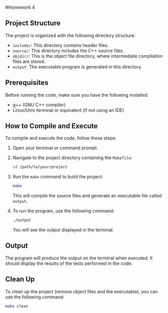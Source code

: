 #Homework 4

## Project Structure

The project is organized with the following directory structure:

- `include/`: This directory contains header files.
- `source/`: This directory includes the C++ source files.
- `objdir/`: This is the object file directory, where intermediate compilation files are stored.
- `output`: The executable program is generated in this directory.

## Prerequisites

Before running the code, make sure you have the following installed:

- g++ (GNU C++ compiler)
- Linux/Unix terminal or equivalent (if not using an IDE)

## How to Compile and Execute

To compile and execute the code, follow these steps:

1. Open your terminal or command prompt.

2. Navigate to the project directory containing the `Makefile`:

   ```sh
   cd /path/to/your/project
   ```

3. Run the `make` command to build the project:

   ```sh
   make
   ```

   This will compile the source files and generate an executable file called `output`.

4. To run the program, use the following command:

   ```sh
   ./output
   ```

   You will see the output displayed in the terminal.

## Output

The program will produce the output on the terminal when executed. It should display the results of the tests performed in the code.

## Clean Up

To clean up the project (remove object files and the executable), you can use the following command:

```sh
make clean
```
